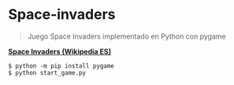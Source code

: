 # Space-invaders
>Juego Space Invaders implementado en Python con pygame

[**Space Invaders (Wikipedia ES)**](https://es.wikipedia.org/wiki/Space_Invaders)

```
$ python -m pip install pygame
$ python start_game.py
```
